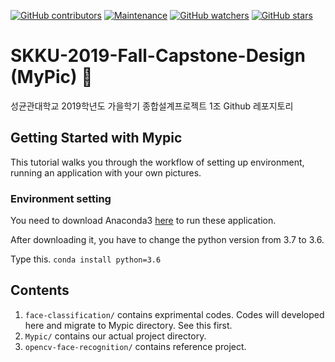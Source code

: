 [![GitHub contributors](https://img.shields.io/github/contributors/BlindedShooter/SKKU-2019-Fall-Capstone-Design.svg)](https://GitHub.com/BlindedShooter/SKKU-2019-Fall-Capstone-Design/graphs/contributors/)
[![Maintenance](https://img.shields.io/badge/Maintained%3F-yes-green.svg)](https://GitHub.com/BlindedShooter/SKKU-2019-Fall-Capstone-Design/graphs/commit-activity)
[![GitHub watchers](https://img.shields.io/github/watchers/BlindedShooter/SKKU-2019-Fall-Capstone-Design.svg?style=social&label=Watch&maxAge=2592000)](https://GitHub.com/BlindedShooter/SKKU-2019-Fall-Capstone-Design/watchers/)
[![GitHub stars](https://img.shields.io/github/stars/BlindedShooter/SKKU-2019-Fall-Capstone-Design.svg?style=social&label=Star&maxAge=2592000)](https://GitHub.com/BlindedShooter/SKKU-2019-Fall-Capstone-Design/stargazers/)



# SKKU-2019-Fall-Capstone-Design (MyPic) :camera_flash:
성균관대학교 2019학년도 가을학기 종합설계프로젝트 1조 Github 레포지토리

## Getting Started with Mypic

This tutorial walks you through the workflow of setting up environment, running an application with your own pictures.

### Environment setting

You need to download Anaconda3 [here](https://www.anaconda.com/distribution/) to run these application.

After downloading it, you have to change the python version from 3.7 to 3.6. 

Type this. ```conda install python=3.6```


## Contents

1. `face-classification/` contains exprimental codes. Codes will developed here and migrate to Mypic directory. See this first.
2. `Mypic/` contains our actual project directory.
3. `opencv-face-recognition/` contains reference project.
